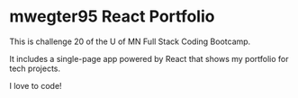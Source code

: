 # mwegter95 React Portfolio

This is challenge 20 of the U of MN Full Stack Coding Bootcamp.

It includes a single-page app powered by React that shows my portfolio for tech projects.

[//]: # (hidden message that says I'm thinking I make this personal by getting tons of examples and documenting lots of projects. This is about me loving and knowing how to code for a very long time. Put a lot out there.)

I love to code!
